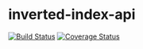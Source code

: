 # inverted-index-api
[![Build Status](https://travis-ci.org/EmaEvidence/inverted-index-api.svg?branch=master)](https://travis-ci.org/EmaEvidence/inverted-index-api)
[![Coverage Status](https://coveralls.io/repos/github/EmaEvidence/inverted-index-api/badge.svg?branch=master)](https://coveralls.io/github/EmaEvidence/inverted-index-api?branch=master)
